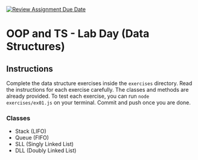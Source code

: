 [![Review Assignment Due Date](https://classroom.github.com/assets/deadline-readme-button-22041afd0340ce965d47ae6ef1cefeee28c7c493a6346c4f15d667ab976d596c.svg)](https://classroom.github.com/a/_7bx13Q4)
# OOP and TS - Lab Day (Data Structures)

## Instructions

Complete the data structure exercises inside the `exercises` directory. Read the instructions for each exercise carefully. The classes and methods are already provided. To test each exercise, you can run `node exercises/ex01.js` on your terminal. Commit and push once you are done.

### Classes

- Stack (LIFO)
- Queue (FIFO)
- SLL (Singly Linked List)
- DLL (Doubly Linked List)
